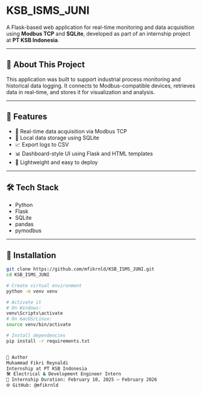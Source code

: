 # KSB_ISMS_JUNI

A Flask-based web application for real-time monitoring and data acquisition using **Modbus TCP** and **SQLite**, developed as part of an internship project at **PT KSB Indonesia**.

---

## 📌 About This Project

This application was built to support industrial process monitoring and historical data logging. It connects to Modbus-compatible devices, retrieves data in real-time, and stores it for visualization and analysis.

---

## 🔧 Features

- 📡 Real-time data acquisition via Modbus TCP  
- 🧠 Local data storage using SQLite  
- 📈 Export logs to CSV  
- 📊 Dashboard-style UI using Flask and HTML templates  
- 📂 Lightweight and easy to deploy  

---

## 🛠️ Tech Stack

- Python
- Flask
- SQLite
- pandas
- pymodbus

---

## 🚀 Installation

```bash
git clone https://github.com/mfikrnld/KSB_ISMS_JUNI.git
cd KSB_ISMS_JUNI

# Create virtual environment
python -m venv venv

# Activate it
# On Windows:
venv\Scripts\activate
# On macOS/Linux:
source venv/bin/activate

# Install dependencies
pip install -r requirements.txt


👤 Author
Muhammad Fikri Reynaldi
Internship at PT KSB Indonesia
🛠️ Electrical & Development Engineer Intern
📆 Internship Duration: February 10, 2025 – February 2026
🌐 GitHub: @mfikrnld